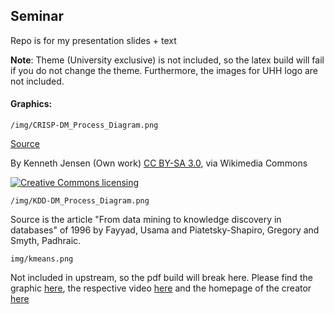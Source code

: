 ## Seminar 

Repo is for my presentation slides + text

**Note**: Theme (University exclusive) is not included, so the latex build will fail if you do not change the theme. Furthermore, the images for UHH logo are not included.

#### Graphics:

`/img/CRISP-DM_Process_Diagram.png`

[Source](https://commons.wikimedia.org/wiki/File%3ACRISP-DM_Process_Diagram.png)

By Kenneth Jensen (Own work) [CC BY-SA 3.0](http://creativecommons.org/licenses/by-sa/3.0), via Wikimedia Commons

<a rel="license" href="http://creativecommons.org/licenses/by-sa/3.0">
	<img alt="Creative Commons licensing" style="border-width:0" src="http://i.creativecommons.org/l/by-sa/3.0/88x31.png" />
</a>


`/img/KDD-DM_Process_Diagram.png`

Source is the article "From data mining to knowledge discovery in databases" of 1996 by Fayyad, Usama and Piatetsky-Shapiro, Gregory and Smyth, Padhraic.

`img/kmeans.png`

Not included in upstream, so the pdf build will break here. Please find the graphic [here](https://i.ytimg.com/vi/_aWzGGNrcic/hqdefault.jpg), the respective video [here](https://www.youtube.com/watch?v=_aWzGGNrcic) and the homepage of the creator [here](http://homepages.inf.ed.ac.uk/vlavrenk/)